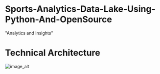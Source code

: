 # Sports-Analytics-Data-Lake-Using-Python-And-OpenSource

"Analytics and Insights"

# Technical Architecture

![image_alt]()


